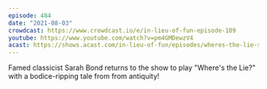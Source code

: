 ```yaml
---
episode: 484
date: "2021-08-03"
crowdcast: https://www.crowdcast.io/e/in-lieu-of-fun-episode-109
youtube: https://www.youtube.com/watch?v=pm4GMDewzV4
acast: https://shows.acast.com/in-lieu-of-fun/episodes/wheres-the-lie-sarah-bond-edition
---
```

Famed classicist Sarah Bond returns to the show to play "Where's the Lie?" with a bodice-ripping tale from from antiquity!
